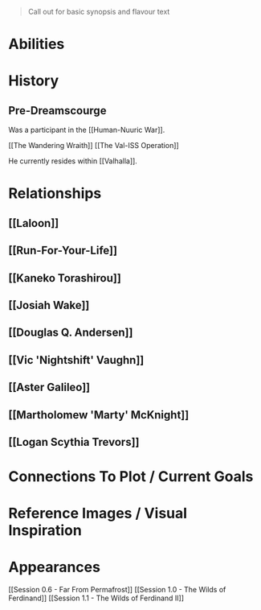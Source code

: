 > Call out for basic synopsis and flavour text

# Abilities

# History
## Pre-Dreamscourge

Was a participant in the [[Human-Nuuric War]].

[[The Wandering Wraith]]
[[The Val-ISS Operation]]

He currently resides within [[Valhalla]].
# Relationships
## [[Laloon]]
## [[Run-For-Your-Life]]
## [[Kaneko Torashirou]]
## [[Josiah Wake]]
## [[Douglas Q. Andersen]]
## [[Vic 'Nightshift' Vaughn]]
## [[Aster Galileo]]
## [[Martholomew 'Marty' McKnight]]
## [[Logan Scythia Trevors]]

# Connections To Plot / Current Goals

# Reference Images / Visual Inspiration

# Appearances

[[Session 0.6 - Far From Permafrost]]
[[Session 1.0 - The Wilds of Ferdinand]]
[[Session 1.1 - The Wilds of Ferdinand II]]